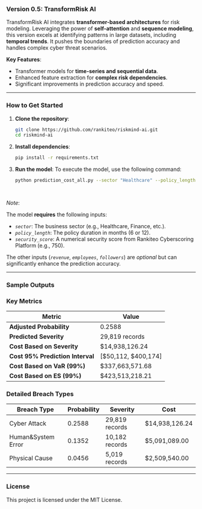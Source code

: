 ### **Version 0.5: TransformRisk AI**
 
TransformRisk AI integrates **transformer-based architectures** for risk modeling. Leveraging the power of **self-attention** and **sequence modeling**, this version excels at identifying patterns in large datasets, including **temporal trends**. It pushes the boundaries of prediction accuracy and handles complex cyber threat scenarios.

**Key Features**:
- Transformer models for **time-series and sequential data**.
- Enhanced feature extraction for **complex risk dependencies**.
- Significant improvements in prediction accuracy and speed.


---
### **How to Get Started**
1. **Clone the repository**:
   ```bash
   git clone https://github.com/rankiteo/riskmind-ai.git
   cd riskmind-ai 

2. **Install dependencies**:
   ```bash 
   pip install -r requirements.txt


3. **Run the model**:
   To execute the model, use the following command:

   ```bash
   python prediction_cost_all.py --sector "Healthcare" --policy_length 6 --security_score 850 --revenue 1000000 --employees 500 --followers 10000

 
*Note*:

The model **requires** the following inputs:
- *`sector`*: The business sector (e.g., Healthcare, Finance, etc.).
- *`policy_length`*: The policy duration in months (6 or 12).
- *`security_score`*: A numerical security score from Rankiteo Cyberscoring Platform (e.g., 750).

The other inputs (*`revenue`*, *`employees`*, *`followers`*) are *optional* but can significantly enhance the prediction accuracy.
 

---

### **Sample Outputs**

### **Key Metrics**

| **Metric** | **Value** |
| ---------- | --------- |
| **Adjusted Probability** | 0.2588 |
| **Predicted Severity** | 29,819 records |
| **Cost Based on Severity** | $14,938,126.24 |
| **Cost 95% Prediction Interval** | [$50,112, $400,174]|
| **Cost Based on VaR (99%)** | $337,663,571.68 |
| **Cost Based on ES (99%)** | $423,513,218.21 |


### **Detailed Breach Types**

| **Breach Type** | **Probability** | **Severity** | **Cost** |
| --------------- | --------------- | ------------ | -------- |
| Cyber Attack | 0.2588 | 29,819 records | $14,938,126.24 |
| Human&System Error | 0.1352 | 10,182 records | $5,091,089.00 |
| Physical Cause | 0.0456 | 5,019 records | $2,509,540.00 |


---

### **License**
This project is licensed under the MIT License.
